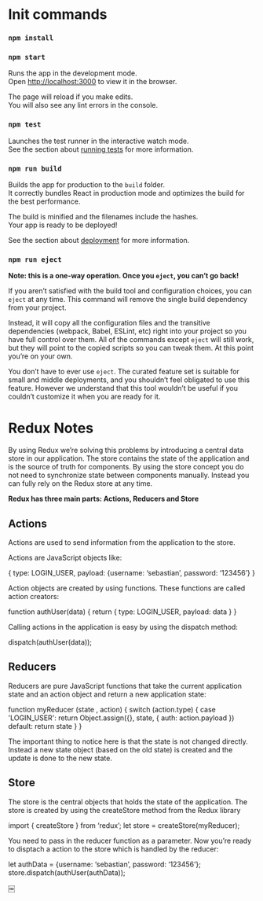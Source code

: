 # Init commands

### `npm install`
### `npm start`

Runs the app in the development mode.\
Open [http://localhost:3000](http://localhost:3000) to view it in the browser.

The page will reload if you make edits.\
You will also see any lint errors in the console.

### `npm test`

Launches the test runner in the interactive watch mode.\
See the section about [running tests](https://facebook.github.io/create-react-app/docs/running-tests) for more information.

### `npm run build`

Builds the app for production to the `build` folder.\
It correctly bundles React in production mode and optimizes the build for the best performance.

The build is minified and the filenames include the hashes.\
Your app is ready to be deployed!

See the section about [deployment](https://facebook.github.io/create-react-app/docs/deployment) for more information.

### `npm run eject`

**Note: this is a one-way operation. Once you `eject`, you can’t go back!**

If you aren’t satisfied with the build tool and configuration choices, you can `eject` at any time. This command will remove the single build dependency from your project.

Instead, it will copy all the configuration files and the transitive dependencies (webpack, Babel, ESLint, etc) right into your project so you have full control over them. All of the commands except `eject` will still work, but they will point to the copied scripts so you can tweak them. At this point you’re on your own.

You don’t have to ever use `eject`. The curated feature set is suitable for small and middle deployments, and you shouldn’t feel obligated to use this feature. However we understand that this tool wouldn’t be useful if you couldn’t customize it when you are ready for it.

# Redux Notes

By using Redux we’re solving this problems by introducing a central data store in our application. The store contains the state of the application and is the source of truth for components. By using the store concept you do not need to synchronize state between components manually. Instead you can fully rely on the Redux store at any time.

**Redux has three main parts: Actions, Reducers and Store**

## Actions
Actions are used to send information from the application to the store.

Actions are JavaScript objects like:

{
    type: LOGIN_USER,
    payload: {username: ‘sebastian’, password: ‘123456’}
}

Action objects are created by using functions. These functions are called action creators:

function authUser(data) {
    return {
        type: LOGIN_USER,
        payload: data
    }
}

Calling actions in the application is easy by using the dispatch method:

dispatch(authUser(data));

## Reducers

Reducers are pure JavaScript functions that take the current application state and an action object and return a new application state:

function myReducer (state , action)  {
  switch (action.type) {
    case 'LOGIN_USER':
      return Object.assign({}, state, {
        auth: action.payload
      })
    default:
      return state
  }
}

The important thing to notice here is that the state is not changed directly. Instead a new state object (based on the old state) is created and the update is done to the new state.

## Store

The store is the central objects that holds the state of the application. The store is created by using the createStore method from the Redux library

import { createStore } from ‘redux’;
let store = createStore(myReducer);

You need to pass in the reducer function as a parameter. Now you’re ready to disptach a action to the store which is handled by the reducer:

let authData = {username: ‘sebastian’, password: ‘123456’};
store.dispatch(authUser(authData));

￼
